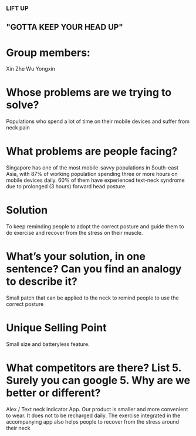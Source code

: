 ### LIFT UP

## "GOTTA KEEP YOUR HEAD UP"

# Group members:
Xin Zhe
Wu Yongxin

# Whose problems are we trying to solve?
Populations who spend a lot of time on their mobile devices and suffer from neck pain

# What problems are people facing?
Singapore has one of the most mobile-savvy populations in South-east Asia, with 87% of working population spending three or more hours on mobile devices daily. 60% of them have experienced text-neck syndrome due to prolonged (3 hours) forward head posture. 

# Solution
To keep reminding people to adopt the correct posture and guide them to do exercise and recover from the stress on their muscle.

# What’s your solution, in one sentence? Can you find an analogy to describe it?
Small patch that can be applied to the neck to remind people to use the correct posture

# Unique Selling Point
Small size and batteryless feature.

# What competitors are there? List 5. Surely you can google 5. Why are we better or different?
Alex / Text neck indicator App. 
Our product is smaller and more convenient to wear. 
It does not to be recharged daily.
The exercise integrated in the accompanying app also helps people to recover from the stress around their neck
